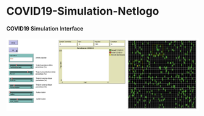 # COVID19-Simulation-Netlogo </br>
#### COVID19 Simulation Interface
![alt text](https://github.com/doddyaditya/COVID19-Simulation-Netlogo/blob/main/COVID19%20interface.png)
